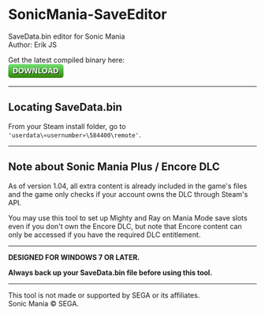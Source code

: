 # SonicMania-SaveEditor
SaveData.bin editor for Sonic Mania<br />
Author: Erik JS

Get the latest compiled binary here:<br />
[![Dropbox](./download.png)](https://www.dropbox.com/sh/v1mrwb1xptg31r0/AABTT7vBFqvqz4c2_TIs6aZCa?dl=0)

-----------------------------------------------------------

## Locating SaveData.bin

From your Steam install folder, go to `'userdata\«usernumber»\584400\remote'`.

-----------------------------------------------------------

## Note about Sonic Mania Plus / Encore DLC

As of version 1.04, all extra content is already included in the game's files and the game only checks if your account owns the DLC through Steam's API.

You may use this tool to set up Mighty and Ray on Mania Mode save slots even if you don't own the Encore DLC, but note that Encore content can only be accessed if you have the required DLC entitlement.

-----------------------------------------------------------

**DESIGNED FOR WINDOWS 7 OR LATER.**

**Always back up your SaveData.bin file before using this tool.**

--------------------------------------------------------

This tool is not made or supported by SEGA or its affiliates.<br />
Sonic Mania © SEGA.